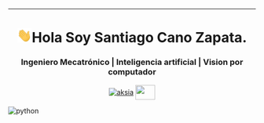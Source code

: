 


<hr>
<h1 align="center"> <img src="https://raw.githubusercontent.com/ABSphreak/ABSphreak/master/gifs/Hi.gif" width="30px">Hola Soy Santiago Cano Zapata.</h1>
<h3 align="center">Ingeniero Mecatrónico | Inteligencia artificial | Vision por computador</h3>
<p align="center">
<a href="https://www.linkedin.com/in/santiago-cano-zapata/" target="blank"><img align="center" src="https://cdn.jsdelivr.net/npm/simple-icons@3.0.1/icons/linkedin.svg" alt="aksia" height="30" width="40" /></a>
 <a href = "mailto: santiteo210@gmail.com"><img align="center" src="https://simpleicons.org/icons/gmail.svg" height="30" width="40" /></a>
</p>
</p>

<p align="left"><img src="https://cdn.jsdelivr.net/gh/devicons/devicon/icons/python/python-original-wordmark.svg" alt="python" width="40" height="40"/ /></p>
